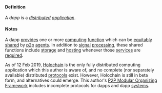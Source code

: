 #### Definition

A *dapp* is a *[distributed](https://github.com/gcassel/Modular-Organization-Terminology/blob/master/terms/distribute.md) [application](https://github.com/gcassel/Modular-Organization-Terminology/blob/master/terms/application.md)*.  

#### Notes

A dapp [provides](https://github.com/gcassel/Modular-Organization-Terminology/blob/master/terms/provide.md) one or more [computing](https://github.com/gcassel/Modular-Organization-Terminology/blob/master/terms/compute.md) [function](https://github.com/gcassel/Modular-Organization-Terminology/blob/master/terms/function.md) which can be [equitably](https://github.com/gcassel/Modular-Organization-Terminology/blob/master/terms/equity.md) [shared](https://github.com/gcassel/Modular-Organization-Terminology/blob/master/terms/common.md) by [p2p](https://github.com/gcassel/Modular-Organization-Terminology/blob/master/compound-terms/p2p.md) [agents](https://github.com/gcassel/Modular-Organization-Terminology/blob/master/terms/agent.md).  In addition to [signal](https://github.com/gcassel/Modular-Organization-Terminology/blob/master/terms/signal.md) [processing](https://github.com/gcassel/Modular-Organization-Terminology/blob/master/terms/process.md), these shared functions include [storage](https://github.com/gcassel/Modular-Organization-Terminology/blob/master/terms/store.md) and [hosting](https://github.com/gcassel/Modular-Organization-Terminology/blob/master/terms/host.md) whenever those [services](https://github.com/gcassel/Modular-Organization-Terminology/blob/master/terms/serve.md) are [required](https://github.com/gcassel/Modular-Organization-Terminology/blob/master/terms/requirement.md).

As of 12 Feb 2019, [Holochain](https://holochain.org/) is the only fully distributed computing application which this author is aware of, and no complete (nor separately available) distributed [protocols](https://github.com/gcassel/Modular-Organization-Terminology/blob/master/terms/protocol.md) exist.  However, Holochain is still in beta form, and alternatives could emerge.  This author's [P2P Modular Organizing Framework](https://docs.google.com/drawings/d/1KZpc4_98IrJ0cjcFpkL5TcBug63fsTrT6i5eL2j5z80/edit?usp=sharing) includes incomplete protocols for dapps and dapp [systems](https://docs.google.com/drawings/d/1KZpc4_98IrJ0cjcFpkL5TcBug63fsTrT6i5eL2j5z80/edit?usp=sharing).

